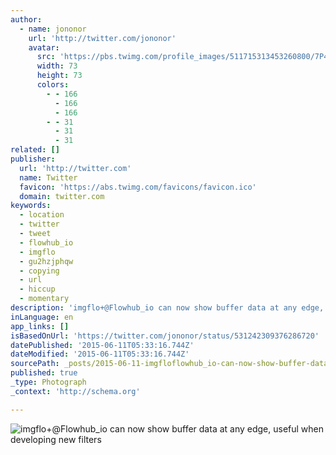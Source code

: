 ```yaml
---
author:
  - name: jononor
    url: 'http://twitter.com/jononor'
    avatar:
      src: 'https://pbs.twimg.com/profile_images/511715313453260800/7P4ui2rr_bigger.jpeg'
      width: 73
      height: 73
      colors:
        - - 166
          - 166
          - 166
        - - 31
          - 31
          - 31
related: []
publisher:
  url: 'http://twitter.com'
  name: Twitter
  favicon: 'https://abs.twimg.com/favicons/favicon.ico'
  domain: twitter.com
keywords:
  - location
  - twitter
  - tweet
  - flowhub_io
  - imgflo
  - gu2hzjphqw
  - copying
  - url
  - hiccup
  - momentary
description: 'imgflo+@Flowhub_io can now show buffer data at any edge, useful when developing new filters'
inLanguage: en
app_links: []
isBasedOnUrl: 'https://twitter.com/jononor/status/531242309376286720'
datePublished: '2015-06-11T05:33:16.744Z'
dateModified: '2015-06-11T05:33:16.744Z'
sourcePath: _posts/2015-06-11-imgfloflowhub_io-can-now-show-buffer-data-at-any-edge-use.md
published: true
_type: Photograph
_context: 'http://schema.org'

---
```

![imgflo&plus;&commat;Flowhub&lowbar;io can now show buffer data at any edge&comma; useful when developing new filters](https://pbs.twimg.com/media/B19aEJDCIAAu5Qv.png:large)